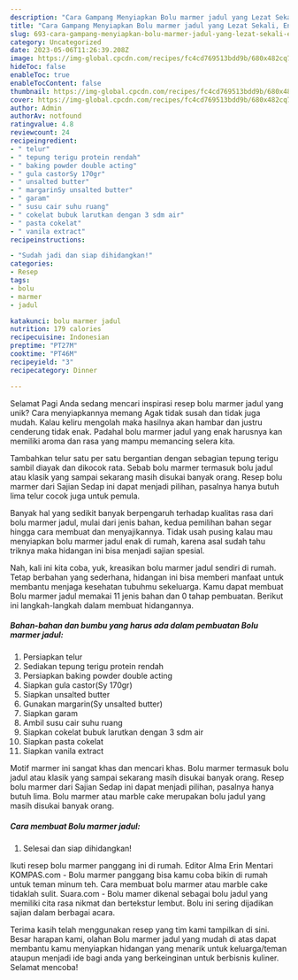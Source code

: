 ```yaml
---
description: "Cara Gampang Menyiapkan Bolu marmer jadul yang Lezat Sekali, Enak"
title: "Cara Gampang Menyiapkan Bolu marmer jadul yang Lezat Sekali, Enak"
slug: 693-cara-gampang-menyiapkan-bolu-marmer-jadul-yang-lezat-sekali-enak
category: Uncategorized
date: 2023-05-06T11:26:39.208Z
image: https://img-global.cpcdn.com/recipes/fc4cd769513bdd9b/680x482cq70/bolu-marmer-jadul-foto-resep-utama.jpg
hideToc: false
enableToc: true
enableTocContent: false
thumbnail: https://img-global.cpcdn.com/recipes/fc4cd769513bdd9b/680x482cq70/bolu-marmer-jadul-foto-resep-utama.jpg
cover: https://img-global.cpcdn.com/recipes/fc4cd769513bdd9b/680x482cq70/bolu-marmer-jadul-foto-resep-utama.jpg
author: Admin
authorAv: notfound
ratingvalue: 4.8
reviewcount: 24
recipeingredient:
- " telur"
- " tepung terigu protein rendah"
- " baking powder double acting"
- " gula castorSy 170gr"
- " unsalted butter"
- " margarinSy unsalted butter"
- " garam"
- " susu cair suhu ruang"
- " cokelat bubuk larutkan dengan 3 sdm air"
- " pasta cokelat"
- " vanila extract"
recipeinstructions:

- "Sudah jadi dan siap dihidangkan!"
categories:
- Resep
tags:
- bolu
- marmer
- jadul

katakunci: bolu marmer jadul 
nutrition: 179 calories
recipecuisine: Indonesian
preptime: "PT27M"
cooktime: "PT46M"
recipeyield: "3"
recipecategory: Dinner

---
```



Selamat Pagi Anda sedang mencari inspirasi resep bolu marmer jadul yang unik? Cara menyiapkannya memang Agak tidak susah dan tidak juga mudah. Kalau keliru mengolah maka hasilnya akan hambar dan justru cenderung tidak enak. Padahal bolu marmer jadul yang enak harusnya kan memiliki aroma dan rasa yang mampu memancing selera kita.


Tambahkan telur satu per satu bergantian dengan sebagian tepung terigu sambil diayak dan dikocok rata. Sebab bolu marmer termasuk bolu jadul atau klasik yang sampai sekarang masih disukai banyak orang. Resep bolu marmer dari Sajian Sedap ini dapat menjadi pilihan, pasalnya hanya butuh lima telur cocok juga untuk pemula.

Banyak hal yang sedikit banyak berpengaruh terhadap kualitas rasa dari bolu marmer jadul, mulai dari jenis bahan, kedua pemilihan bahan segar hingga cara membuat dan menyajikannya. Tidak usah pusing kalau mau menyiapkan bolu marmer jadul enak di rumah, karena asal sudah tahu triknya maka hidangan ini bisa menjadi sajian spesial.


Nah, kali ini kita coba, yuk, kreasikan bolu marmer jadul sendiri di rumah. Tetap berbahan yang sederhana, hidangan ini bisa memberi manfaat untuk membantu menjaga kesehatan tubuhmu sekeluarga. Kamu dapat membuat Bolu marmer jadul memakai 11 jenis bahan dan 0 tahap pembuatan. Berikut ini langkah-langkah dalam membuat hidangannya.

<!--inarticleads1-->

##### Bahan-bahan dan bumbu yang harus ada dalam pembuatan Bolu marmer jadul:

1. Persiapkan  telur
1. Sediakan  tepung terigu protein rendah
1. Persiapkan  baking powder double acting
1. Siapkan  gula castor(Sy 170gr)
1. Siapkan  unsalted butter
1. Gunakan  margarin(Sy unsalted butter)
1. Siapkan  garam
1. Ambil  susu cair suhu ruang
1. Siapkan  cokelat bubuk larutkan dengan 3 sdm air
1. Siapkan  pasta cokelat
1. Siapkan  vanila extract


Motif marmer ini sangat khas dan mencari khas. Bolu marmer termasuk bolu jadul atau klasik yang sampai sekarang masih disukai banyak orang. Resep bolu marmer dari Sajian Sedap ini dapat menjadi pilihan, pasalnya hanya butuh lima. Bolu marmer atau marble cake merupakan bolu jadul yang masih disukai banyak orang. 

<!--inarticleads2-->

##### Cara membuat Bolu marmer jadul:


1. Selesai dan siap dihidangkan!

Ikuti resep bolu marmer panggang ini di rumah. Editor Alma Erin Mentari KOMPAS.com - Bolu marmer panggang bisa kamu coba bikin di rumah untuk teman minum teh. Cara membuat bolu marmer atau marble cake tidaklah sulit. Suara.com - Bolu mamer dikenal sebagai bolu jadul yang memiliki cita rasa nikmat dan bertekstur lembut. Bolu ini sering dijadikan sajian dalam berbagai acara. 

Terima kasih telah menggunakan resep yang tim kami tampilkan di sini. Besar harapan kami, olahan Bolu marmer jadul yang mudah di atas dapat membantu kamu menyiapkan hidangan yang menarik untuk keluarga/teman ataupun menjadi ide bagi anda yang berkeinginan untuk berbisnis kuliner. Selamat mencoba!
